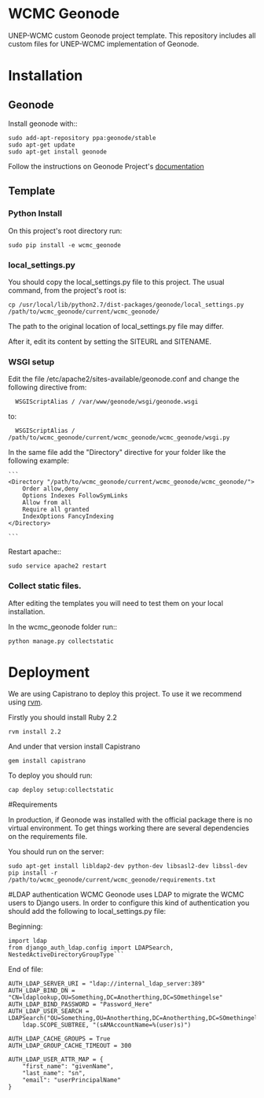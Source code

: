 # WCMC Geonode

UNEP-WCMC custom Geonode project template. This repository includes all custom files for UNEP-WCMC implementation of Geonode.

# Installation

## Geonode
Install geonode with::

  ```
  sudo add-apt-repository ppa:geonode/stable
  sudo apt-get update
  sudo apt-get install geonode
  ```

Follow the instructions on Geonode Project's [documentation](https://geonode.readthedocs.org/en/master/tutorials/install_and_admin/index.html)

## Template

### Python Install

On this project's root directory run:

  ```
  sudo pip install -e wcmc_geonode
  ```

### local_settings.py

You  should copy the local_settings.py file to this project. The usual command, from the project's root is:
  ```
  cp /usr/local/lib/python2.7/dist-packages/geonode/local_settings.py /path/to/wcmc_geonode/current/wcmc_geonode/
  ```

The path to the original location of local_settings.py file may differ.

After it, edit its content by setting the SITEURL and SITENAME.


### WSGI setup

Edit the file /etc/apache2/sites-available/geonode.conf and change the following directive from:

  ```
    WSGIScriptAlias / /var/www/geonode/wsgi/geonode.wsgi
  ```

to:

  ```
    WSGIScriptAlias / /path/to/wcmc_geonode/current/wcmc_geonode/wcmc_geonode/wsgi.py
  ```

In the same file add the "Directory" directive for your folder like the following example:

    ```
    <Directory "/path/to/wcmc_geonode/current/wcmc_geonode/wcmc_geonode/">
        Order allow,deny
        Options Indexes FollowSymLinks
        Allow from all
        Require all granted
        IndexOptions FancyIndexing
    </Directory>

    ```

Restart apache::
  ```
  sudo service apache2 restart
  ```

### Collect static files.

After editing the templates you will need to test them on your local installation.

In the wcmc_geonode folder run::
  
  ```
  python manage.py collectstatic
  ```

# Deployment
We are using Capistrano to deploy this project. To use it we recommend using [rvm](https://rvm.io/).

Firstly you should install Ruby 2.2

  ```
  rvm install 2.2
  ```

And under that version install Capistrano

```
gem install capistrano
```

To deploy you should run:

```
cap deploy setup:collectstatic
```

#Requirements

In production, if Geonode was installed with the official package there is no virtual environment. To get things working there are several dependencies on the requirements file.

You should run on the server:
```
sudo apt-get install libldap2-dev python-dev libsasl2-dev libssl-dev
pip install -r /path/to/wcmc_geonode/current/wcmc_geonode/requirements.txt
```


#LDAP authentication
WCMC Geonode uses LDAP to migrate the WCMC users to Django users. In order to configure this kind of authentication you should add the following to local_settings.py file:

Beginning:

```
import ldap
from django_auth_ldap.config import LDAPSearch, NestedActiveDirectoryGroupType```
```
End of file:

```
AUTH_LDAP_SERVER_URI = "ldap://internal_ldap_server:389"
AUTH_LDAP_BIND_DN = "CN=ldaplookup,OU=Something,DC=Anotherthing,DC=SOmethingelse"
AUTH_LDAP_BIND_PASSWORD = "Password_Here"
AUTH_LDAP_USER_SEARCH = LDAPSearch("OU=Something,OU=Anotherthing,DC=Anotherthing,DC=SOmethingelse",
    ldap.SCOPE_SUBTREE, "(sAMAccountName=%(user)s)")

AUTH_LDAP_CACHE_GROUPS = True
AUTH_LDAP_GROUP_CACHE_TIMEOUT = 300

AUTH_LDAP_USER_ATTR_MAP = {
    "first_name": "givenName",
    "last_name": "sn",
    "email": "userPrincipalName"
}
```
